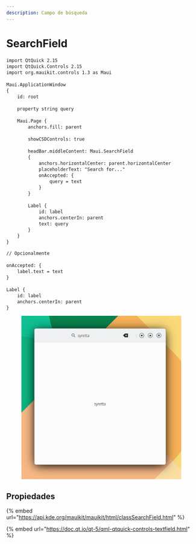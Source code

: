 ```yaml
---
description: Campo de búsqueda
---
```


# SearchField

```
import QtQuick 2.15
import QtQuick.Controls 2.15
import org.mauikit.controls 1.3 as Maui

Maui.ApplicationWindow
{
    id: root

    property string query

    Maui.Page {
        anchors.fill: parent

        showCSDControls: true

        headBar.middleContent: Maui.SearchField
        {
            anchors.horizontalCenter: parent.horizontalCenter
            placeholderText: "Search for..."
            onAccepted: {
                query = text
            }
        }

        Label {
            id: label
            anchors.centerIn: parent
            text: query
        }
    }
}

```

```
// Opcionalmente

onAccepted: {
    label.text = text
}

Label {
    id: label
    anchors.centerIn: parent
}
```

<figure><img src="../../.gitbook/assets/Controls-SearchField.jpg" alt=""><figcaption></figcaption></figure>

## Propiedades

{% embed url="https://api.kde.org/mauikit/mauikit/html/classSearchField.html" %}

{% embed url="https://doc.qt.io/qt-5/qml-qtquick-controls-textfield.html" %}
